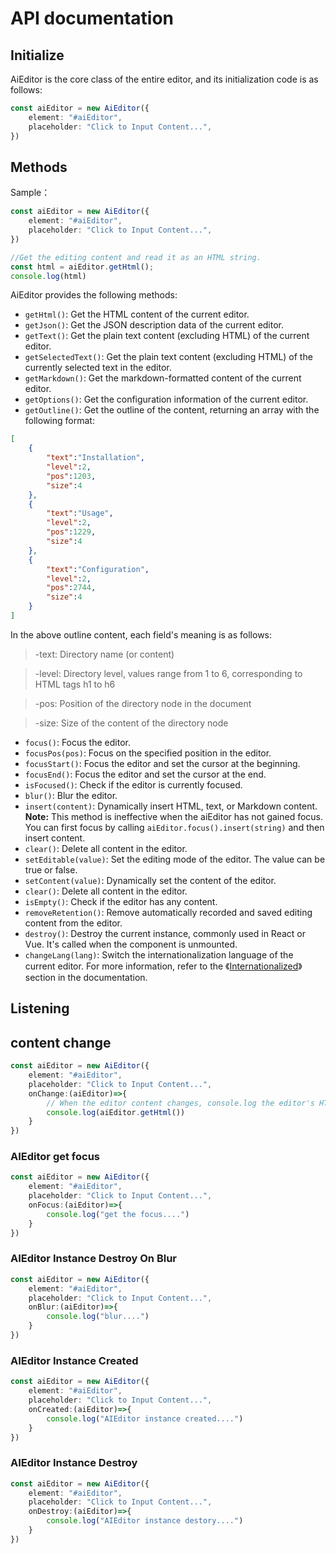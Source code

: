 # API documentation

## Initialize

AiEditor is the core class of the entire editor, and its initialization code is as follows:

```typescript
const aiEditor = new AiEditor({
    element: "#aiEditor",
    placeholder: "Click to Input Content...",
})
```

## Methods

Sample：

```typescript
const aiEditor = new AiEditor({
    element: "#aiEditor",
    placeholder: "Click to Input Content...",
})

//Get the editing content and read it as an HTML string.
const html = aiEditor.getHtml();
console.log(html)
```

AiEditor provides the following methods:

- `getHtml()`: Get the HTML content of the current editor.
- `getJson()`: Get the JSON description data of the current editor.
- `getText()`: Get the plain text content (excluding HTML) of the current editor.
- `getSelectedText()`: Get the plain text content (excluding HTML) of the currently selected text in the editor.
- `getMarkdown()`: Get the markdown-formatted content of the current editor.
- `getOptions()`: Get the configuration information of the current editor.
- `getOutline()`: Get the outline of the content, returning an array with the following format:

```json
[
    {
        "text":"Installation",
        "level":2,
        "pos":1203,
        "size":4
    },
    {
        "text":"Usage",
        "level":2,
        "pos":1229,
        "size":4
    },
    {
        "text":"Configuration",
        "level":2,
        "pos":2744,
        "size":4
    }
]
```


In the above outline content, each field's meaning is as follows:
> -text: Directory name (or content)

> -level: Directory level, values range from 1 to 6, corresponding to HTML tags h1 to h6

> -pos: Position of the directory node in the document

> -size: Size of the content of the directory node

- `focus()`: Focus the editor.
- `focusPos(pos)`: Focus on the specified position in the editor.
- `focusStart()`: Focus the editor and set the cursor at the beginning.
- `focusEnd()`: Focus the editor and set the cursor at the end.
- `isFocused()`: Check if the editor is currently focused.
- `blur()`: Blur the editor.
- `insert(content)`: Dynamically insert HTML, text, or Markdown content. **Note:** This method is ineffective when the aiEditor has not gained focus. You can first focus by calling `aiEditor.focus().insert(string)` and then insert content.
- `clear()`: Delete all content in the editor.
- `setEditable(value)`: Set the editing mode of the editor. The value can be true or false.
- `setContent(value)`: Dynamically set the content of the editor.
- `clear()`: Delete all content in the editor.
- `isEmpty()`: Check if the editor has any content.
- `removeRetention()`: Remove automatically recorded and saved editing content from the editor.
- `destroy()`: Destroy the current instance, commonly used in React or Vue. It's called when the component is unmounted.
- `changeLang(lang)`: Switch the internationalization language of the current editor. For more information, refer to the 《[Internationalized](../config/i18n.md)》 section in the documentation.


## Listening


## content change
```typescript
const aiEditor = new AiEditor({
    element: "#aiEditor",
    placeholder: "Click to Input Content...",
    onChange:(aiEditor)=>{
        // When the editor content changes, console.log the editor's HTML content...
        console.log(aiEditor.getHtml())
    }
})
```


### AIEditor get focus

```typescript
const aiEditor = new AiEditor({
    element: "#aiEditor",
    placeholder: "Click to Input Content...",
    onFocus:(aiEditor)=>{
        console.log("get the focus....")
    }
})
```

### AIEditor Instance Destroy On Blur

```typescript
const aiEditor = new AiEditor({
    element: "#aiEditor",
    placeholder: "Click to Input Content...",
    onBlur:(aiEditor)=>{
        console.log("blur....")
    }
})
```


### AIEditor Instance Created

```typescript
const aiEditor = new AiEditor({
    element: "#aiEditor",
    placeholder: "Click to Input Content...",
    onCreated:(aiEditor)=>{
        console.log("AIEditor instance created....")
    }
})
```

### AIEditor Instance Destroy

```typescript
const aiEditor = new AiEditor({
    element: "#aiEditor",
    placeholder: "Click to Input Content...",
    onDestroy:(aiEditor)=>{
        console.log("AIEditor instance destory....")
    }
})
```